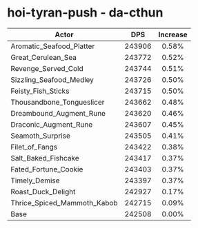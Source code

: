 # hoi-tyran-push - da-cthun
| Actor | DPS | Increase |
|---|:---:|:---:|
|Aromatic_Seafood_Platter|243906|0.58%|
|Great_Cerulean_Sea|243772|0.52%|
|Revenge_Served_Cold|243744|0.51%|
|Sizzling_Seafood_Medley|243726|0.50%|
|Feisty_Fish_Sticks|243715|0.50%|
|Thousandbone_Tongueslicer|243662|0.48%|
|Dreambound_Augment_Rune|243620|0.46%|
|Draconic_Augment_Rune|243607|0.45%|
|Seamoth_Surprise|243505|0.41%|
|Filet_of_Fangs|243422|0.38%|
|Salt_Baked_Fishcake|243417|0.37%|
|Fated_Fortune_Cookie|243403|0.37%|
|Timely_Demise|243397|0.37%|
|Roast_Duck_Delight|242927|0.17%|
|Thrice_Spiced_Mammoth_Kabob|242715|0.09%|
|Base|242508|0.00%|
